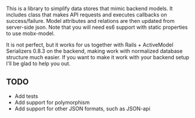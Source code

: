 This is a library to simplify data stores that mimic backend models. It includes class that makes API requests and executes callbacks on success/failure. Model attributes and relations are then updated from server-side json. Note that you will need es6 support with static properties to use mobx-model.

It is not perfect, but it works for us together with Rails + ActiveModel Serializers 0.8.3 on the backend, making work with normalized database structure much easier.  If you want to make it work with your backend setup I'll be glad to help you out.

## TODO

* Add tests
* Add support for polymorphism
* Add support for other JSON formats, such as JSON-api